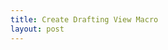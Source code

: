 ```yaml
---
title: Create Drafting View Macro
layout: post
---
```


<script type="text/javascript" src="https://cdnjs.cloudflare.com/ajax/libs/gist-embed/2.7.1/gist-embed.min.js"></script>

<code data-gist-id="a90eb49a0c322bb2f0c3adfbd1acc794" data-gist-file="CreateDraftingView.cs" data-gist-hide-footer="true"></code>